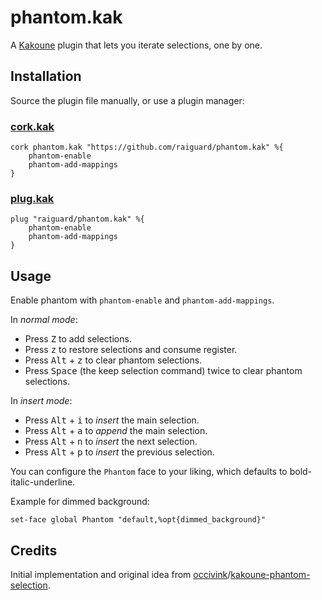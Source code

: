 # phantom.kak

A [Kakoune] plugin that lets you iterate selections, one by one.

[Kakoune]: https://kakoune.org

## Installation

Source the plugin file manually, or use a plugin manager:

### [cork.kak](https://github.com/topisani/cork.kak)

```kak
cork phantom.kak "https://github.com/raiguard/phantom.kak" %{
    phantom-enable
    phantom-add-mappings
}
```

### [plug.kak](https://github.com/andreyorst/plug.kak)

```kakounescript
plug "raiguard/phantom.kak" %{
    phantom-enable
    phantom-add-mappings
}
```

## Usage

Enable phantom with `phantom-enable` and `phantom-add-mappings`.

In _normal mode_:

- Press <kbd>Z</kbd> to add selections.
- Press <kbd>z</kbd> to restore selections and consume register.
- Press <kbd>Alt</kbd> + <kbd>z</kbd> to clear phantom selections.
- Press <kbd>Space</kbd> (the keep selection command) twice to clear phantom selections.

In _insert mode_:

- Press <kbd>Alt</kbd> + <kbd>i</kbd> to _insert_ the main selection.
- Press <kbd>Alt</kbd> + <kbd>a</kbd> to _append_ the main selection.
- Press <kbd>Alt</kbd> + <kbd>n</kbd> to _insert_ the next selection.
- Press <kbd>Alt</kbd> + <kbd>p</kbd> to _insert_ the previous selection.

You can configure the `Phantom` face to your liking, which defaults to bold-italic-underline.

Example for dimmed background:

```kak
set-face global Phantom "default,%opt{dimmed_background}"
```

## Credits

Initial implementation and original idea from [occivink]/[kakoune-phantom-selection].

[occivink]: https://github.com/occivink
[kakoune-phantom-selection]: https://github.com/occivink/kakoune-phantom-selection
